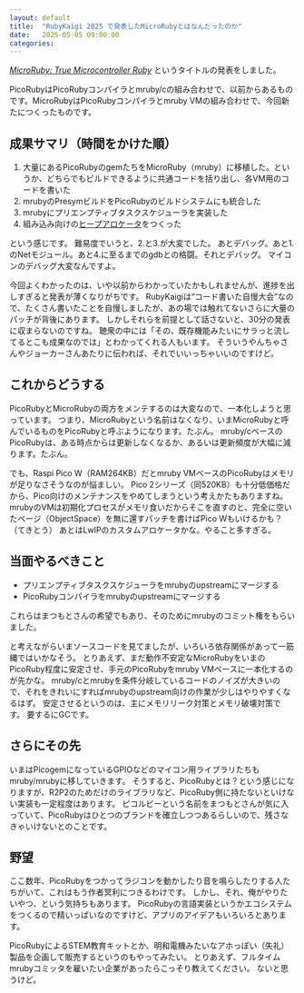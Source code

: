 ```yaml
---
layout: default
title:  "RubyKaigi 2025 で発表したMicroRubyとはなんだったのか"
date:   2025-05-05 09:00:00
categories:
---
```


*<a href="https://rubykaigi.org/2025/presentations/hasumikin.html" target="_blank">MicroRuby: True Microcontroller Ruby</a>* というタイトルの発表をしました。

PicoRubyはPicoRubyコンパイラとmruby/cの組み合わせで、以前からあるものです。MicroRubyはPicoRubyコンパイラとmruby VMの組み合わせで、今回新たにつくったものです。

## 成果サマリ（時間をかけた順）

1. 大量にあるPicoRubyのgemたちをMicroRuby（mruby）に移植した。というか、どちらでもビルドできるように共通コードを括り出し、各VM用のコードを書いた
2. mrubyのPresymビルドをPicoRubyのビルドシステムにも統合した
3. mrubyにプリエンプティブタスクスケジューラを実装した
4. 組み込み向けの<a href="https://github.com/picoruby/estalloc" target="_blank">ヒープアロケータ</a>をつくった

という感じです。
難易度でいうと、2.と3.が大変でした。
あとデバッグ。あと1.のNetモジュール。あと4.に至るまでのgdbとの格闘。それとデバッグ。
マイコンのデバッグ大変なんですよ。

今回よくわかったのは、いや以前からわかっていたかもしれませんが、進捗を出しすぎると発表が薄くなりがちです。
RubyKaigiは“コード書いた自慢大会”なので、たくさん書いたことを自慢しましたが、あの場では触れてないさらに大量のパッチが背後にあります。
しかしそれらを前提として話さないと、30分の発表に収まらないのですね。
聴衆の中には「その、既存機能みたいにサラっと流してるとこも成果なのでは」とわかってくれる人もいます。
そういうやんちゃさんやジョーカーさんあたりに伝われば、それでいいっちゃいいのですけど。

## これからどうする

PicoRubyとMicroRubyの両方をメンテするのは大変なので、一本化しようと思っています。
つまり、MicroRubyという名前はなくなり、いまMicroRubyと呼んでいるものをPicoRubyと呼ぶようになります。たぶん。
mruby/cベースのPicoRubyは、ある時点からは更新しなくなるか、あるいは更新頻度が大幅に減ります。たぶん。

でも、Raspi Pico W（RAM264KB）だとmruby VMベースのPicoRubyはメモリが足りなさそうなのが悩ましい。
Pico 2シリーズ（同520KB）も十分低価格だから、Pico向けのメンテナンスをやめてしまうという考えかたもありますね。
mrubyのVMは初期化プロセスがメモリ食いだからそこを直すのと、完全に空いたページ（ObjectSpace）を無に還すパッチを書けばPico Wもいけるかも？（てきとう）
あとはLwIPのカスタムアロケータかな。やること多すぎる。

## 当面やるべきこと

- プリエンプティブタスクスケジューラをmrubyのupstreamにマージする
- PicoRubyコンパイラをmrubyのupstreamにマージする

これらはまつもとさんの希望でもあり、そのためにmrubyのコミット権をもらいました。

と考えながらいまソースコードを見てましたが、いろいろ依存関係があって一筋縄ではいかなそう。
とりあえず、まだ動作不安定なMicroRubyをいまのPicoRuby程度に安定させ、手元のPicoRubyをmruby VMベースに一本化するのが先かな。
mruby/cとmrubyを条件分岐しているコードのノイズが大きいので、それをきれいにすればmrubyのupstream向けの作業が少しはやりやすくなるはず。
安定させるというのは、主にメモリリーク対策とメモリ破壊対策です。
要するにGCです。

## さらにその先

いまはPicogemになっているGPIOなどのマイコン用ライブラリたちもmruby/mrubyに移していきます。
そうすると、PicoRubyとは？という感じになりますが、R2P2のためだけのライブラリなど、PicoRuby側に持たないといけない実装も一定程度はあります。
ピコルビーという名前をまつもとさんが気に入っていて、PicoRubyはひとつのブランドを確立しつつあるらしいので、残さなきゃいけないとのことです。

## 野望

ここ数年、PicoRubyをつかってラジコンを動かしたり音を鳴らしたりする人たちがいて、これはもう作者冥利につきるわけです。
しかし、それ、俺がやりたいやつ、という気持ちもあります。
PicoRubyの言語実装というかエコシステムをつくるので精いっぱいなのですけど、アプリのアイデアもいろいろとあります。

PicoRubyによるSTEM教育キットとか、明和電機みたいなアホっぽい（失礼）製品を企画して販売するというのもやってみたい。
とりあえず、フルタイムmrubyコミッタを雇いたい企業があったらこっそり教えてください。
ないと思うけど。

